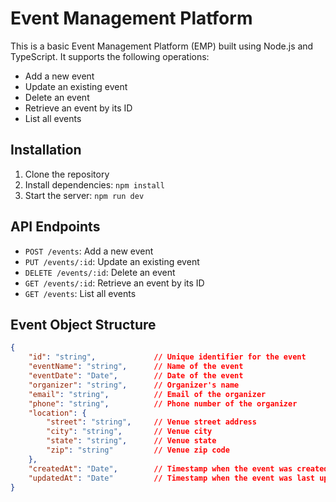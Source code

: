 # Event Management Platform

This is a basic Event Management Platform (EMP) built using Node.js and TypeScript. It supports the following operations:
- Add a new event
- Update an existing event
- Delete an event
- Retrieve an event by its ID
- List all events

## Installation

1. Clone the repository
2. Install dependencies: `npm install`
3. Start the server: `npm run dev`

## API Endpoints

- `POST /events`: Add a new event
- `PUT /events/:id`: Update an existing event
- `DELETE /events/:id`: Delete an event
- `GET /events/:id`: Retrieve an event by its ID
- `GET /events`: List all events

## Event Object Structure

```json
{
    "id": "string",             // Unique identifier for the event
    "eventName": "string",      // Name of the event
    "eventDate": "Date",        // Date of the event
    "organizer": "string",      // Organizer's name
    "email": "string",          // Email of the organizer
    "phone": "string",          // Phone number of the organizer
    "location": {
        "street": "string",     // Venue street address
        "city": "string",       // Venue city
        "state": "string",      // Venue state
        "zip": "string"         // Venue zip code
    },
    "createdAt": "Date",        // Timestamp when the event was created
    "updatedAt": "Date"         // Timestamp when the event was last updated
}

